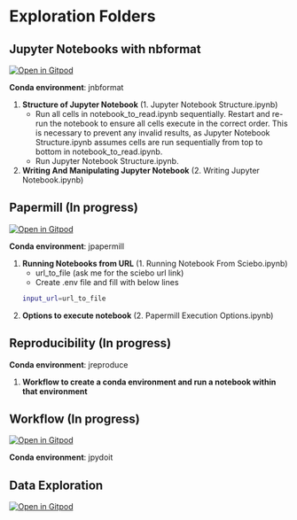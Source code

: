 # Exploration Folders

## Jupyter Notebooks with nbformat
[![Open in Gitpod](https://gitpod.io/button/open-in-gitpod.svg)](https://gitpod.io/#https://github.com/sangeethankumar/Jupyter-Workflows/tree/main/nbformat)

**Conda environment**: jnbformat

1. **Structure of Jupyter Notebook** (1. Jupyter Notebook Structure.ipynb)
    - Run all cells in notebook_to_read.ipynb sequentially. Restart and re-run the notebook to ensure all cells execute in the correct order. This is necessary to prevent any invalid results, as Jupyter Notebook Structure.ipynb assumes cells are run sequentially from top to bottom in notebook_to_read.ipynb.
    - Run Jupyter Notebook Structure.ipynb.
2. **Writing And Manipulating Jupyter Notebook** (2. Writing Jupyter Notebook.ipynb)

## Papermill (In progress)
[![Open in Gitpod](https://gitpod.io/button/open-in-gitpod.svg)](https://gitpod.io/#https://github.com/sangeethankumar/Jupyter-Workflows/tree/main/papermill)

**Conda environment**: jpapermill

1. **Running Notebooks from URL** (1. Running Notebook From Sciebo.ipynb) 
    - url_to_file (ask me for the sciebo url link)
    - Create .env file and fill with below lines
    ```bash
    input_url=url_to_file
    ```
2. **Options to execute notebook** (2. Papermill Execution Options.ipynb)

## Reproducibility (In progress)
**Conda environment**: jreproduce

1. **Workflow to create a conda environment and run a notebook within that environment** 


## Workflow (In progress)
[![Open in Gitpod](https://gitpod.io/button/open-in-gitpod.svg)](https://gitpod.io/#https://github.com/sangeethankumar/Jupyter-Workflows/tree/main/pydoit)

**Conda environment**: jpydoit

## Data Exploration
[![Open in Gitpod](https://gitpod.io/button/open-in-gitpod.svg)](https://gitpod.io/#https://github.com/sangeethankumar/Jupyter-Workflows/tree/main/dataset_explore)
